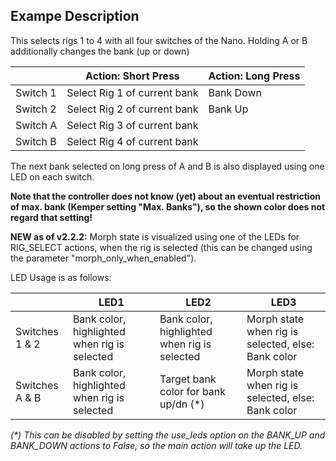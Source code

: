 ## Exampe Description

This selects rigs 1 to 4 with all four switches of the Nano. Holding A or B additionally changes the bank (up or down)

|            | Action: Short Press          | Action: Long Press       |
|------------|------------------------------|--------------------------|
| Switch 1   | Select Rig 1 of current bank | Bank Down                |
| Switch 2   | Select Rig 2 of current bank | Bank Up                  |
| Switch A   | Select Rig 3 of current bank |                          |
| Switch B   | Select Rig 4 of current bank |                          |

The next bank selected on long press of A and B is also displayed using one LED on each switch. 

**Note that the controller does not know (yet) about an eventual restriction of max. bank (Kemper setting "Max. Banks"), so the shown color does not regard that setting!**

**NEW as of v2.2.2:** Morph state is visualized using one of the LEDs for RIG_SELECT actions, when the rig is selected (this can be changed using the parameter "morph_only_when_enabled").

LED Usage is as follows:

|                 | LED1                                         | LED2                                         | LED3
|-----------------|----------------------------------------------|----------------------------------------------|----------------------------------------------------|
| Switches 1 & 2  | Bank color, highlighted when rig is selected | Bank color, highlighted when rig is selected | Morph state when rig is selected, else: Bank color |
| Switches A & B  | Bank color, highlighted when rig is selected | Target bank color for bank up/dn (\*)        | Morph state when rig is selected, else: Bank color |

*(\*) This can be disabled by setting the use_leds option on the BANK_UP and BANK_DOWN actions to False, so the main action will take up the LED.*